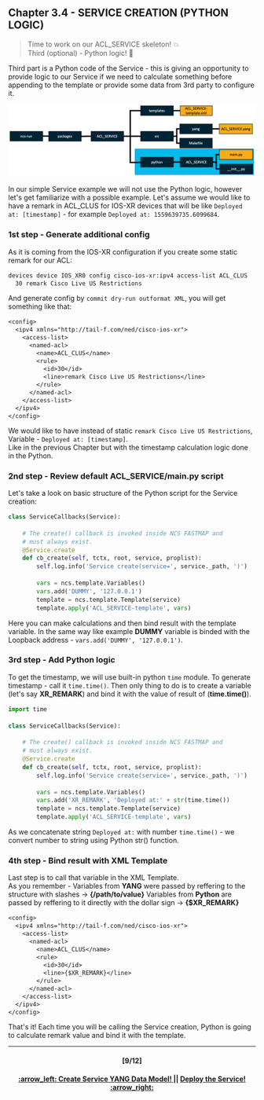 ## Chapter 3.4 - SERVICE CREATION (PYTHON LOGIC)
> Time to work on our ACL_SERVICE skeleton! 💥 <br>
> Third (optional) - Python logic! :construction_worker:

Third part is a Python code of the Service - this is giving an opportunity to provide logic to our Service if we need to calculate something before appending to the template or provide some data from 3rd party to configure it.

<img src="/readme/python.png"></img>

In our simple Service example we will not use the Python logic, however let's get familiarize with a possible example. 
Let's assume we would like to have a remark in ACL_CLUS for IOS-XR devices that will be like `Deployed at: [timestamp]` - for example `Deployed at: 1559639735.6099684`.  

### 1st step - Generate additional config
As it is coming from the IOS-XR configuration if you create some static remark for our ACL:
```
devices device IOS_XR0 config cisco-ios-xr:ipv4 access-list ACL_CLUS
  30 remark Cisco Live US Restrictions
```

And generate config by `commit dry-run outformat XML`, you will get something like that:
```
<config>
  <ipv4 xmlns="http://tail-f.com/ned/cisco-ios-xr">
    <access-list>
      <named-acl>
        <name>ACL_CLUS</name>
        <rule>
          <id>30</id>
          <line>remark Cisco Live US Restrictions</line>
        </rule>
      </named-acl>
    </access-list>
  </ipv4>
</config>
```
We would like to have instead of static `remark Cisco Live US Restrictions`, Variable - `Deployed at: [timestamp]`.  
Like in the previous Chapter but with the timestamp calculation logic done in the Python.

### 2nd step - Review default ACL_SERVICE/main.py script
Let's take a look on basic structure of the Python script for the Service creation:
```python
class ServiceCallbacks(Service):

    # The create() callback is invoked inside NCS FASTMAP and
    # must always exist.
    @Service.create
    def cb_create(self, tctx, root, service, proplist):
        self.log.info('Service create(service=', service._path, ')')

        vars = ncs.template.Variables()
        vars.add('DUMMY', '127.0.0.1')
        template = ncs.template.Template(service)
        template.apply('ACL_SERVICE-template', vars)
```
Here you can make calculations and then bind result with the template variable.
In the same way like example **DUMMY** variable is binded with the Loopback address - `vars.add('DUMMY', '127.0.0.1')`.

### 3rd step - Add Python logic 
To get the timestamp, we will use built-in python `time` module. To generate timestamp - call it `time.time()`. 
Then only thing to do is to create a variable (let's say **XR_REMARK**) and bind it with the value of result of (**time.time()**).
```python
import time 

class ServiceCallbacks(Service):

    # The create() callback is invoked inside NCS FASTMAP and
    # must always exist.
    @Service.create
    def cb_create(self, tctx, root, service, proplist):
        self.log.info('Service create(service=', service._path, ')')

        vars = ncs.template.Variables()
        vars.add('XR_REMARK', 'Deployed at:' + str(time.time())
        template = ncs.template.Template(service)
        template.apply('ACL_SERVICE-template', vars)
```
As we concatenate string `Deployed at:` with number `time.time()` - we convert number to string using Python str() function.

### 4th step - Bind result with XML Template
Last step is to call that variable in the XML Template.  
As you remember - Variables from **YANG** were passed by reffering to the structure with slashes -> **{/path/to/value}**
Variables from **Python** are passed by reffering to it directly with the dollar sign -> **{$XR_REMARK}**
```
<config>
  <ipv4 xmlns="http://tail-f.com/ned/cisco-ios-xr">
    <access-list>
      <named-acl>
        <name>ACL_CLUS</name>
        <rule>
          <id>30</id>
          <line>{$XR_REMARK}</line>
        </rule>
      </named-acl>
    </access-list>
  </ipv4>
</config>
```
That's it! Each time you will be calling the Service creation, Python is going to calculate remark value and bind it with the template.

---
<h4 align="center">[9/12]</h4>
<h4 align="center"> <a href="/readme/5b.md"> :arrow_left: Create Service YANG Data Model! </a> || <a href="/readme/6.md"> Deploy the Service! :arrow_right: </a> </h4>
